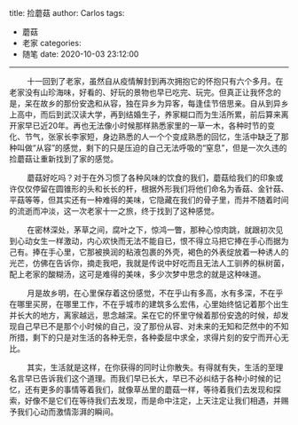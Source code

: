 title: 捡蘑菇
author: Carlos
tags:
  - 蘑菇
  - 老家
categories:
  - 随笔
date: 2020-10-03 23:12:00
---
&emsp;&emsp;  十一回到了老家，虽然自从疫情解封到再次拥抱它的怀抱只有六个多月。在老家没有山珍海味，好看的、好玩的景物也早已吃完、玩完。但真正让我怀念的是，呆在故乡的那份安逸和从容，独在异乡为异客，每逢佳节倍思亲。自从到异乡上高中，而后到武汉读大学，再到结婚生子，养家糊口而为生活所累，前后算来离开家早已近20年。再也无法像小时候那样熟悉家里的一草一木，各种时节的变化、节气，张家长李家短，身边熟悉的人一个个变成熟悉的回忆，生活中缺乏了那种叫做“从容”的感觉，剩下的只是压迫的自己无法呼吸的“窒息”，但是一次久违的捡蘑菇让重新找到了家的感觉。

&emsp;&emsp;  蘑菇好吃吗？对于在外习惯了各种风味的饮食的我们，蘑菇给我们的印象或许仅仅停留在圆锥形的头和长长的杆，根据外形我们将他们命名为香菇、金针菇、平菇等等，但其实还有一种难得的美味，它隐藏在我们的骨子里，而并不随着时间的流逝而冲淡，这一次老家十一之旅，终于找到了这种感觉。

&emsp;&emsp;  在密林深处，茅草之间，腐叶之下，惊鸿一瞥，那种心惊肉跳，就跟初次见到心动女生一样激动，内心欢快而无法不能自已，恨不得立马把它捧在手心而据为己有。捧在手心里，它那被换润的粘液包裹的外壳，褐色的外表绽放着一种诱人的光芒，仿佛在告诉你，摘走我吧，我就是传说中好吃而且无法人工驯养的枞树菌，配上老家的酸糊汤，这可是难得的美味，多少次梦中思念的就是这种味道。

&emsp;&emsp;  月是故乡明，在心里保存着这份感觉，不在乎山有多高，水有多深，不在乎在哪里买房，在哪里工作，不在乎城市的建筑多么宏伟，心里始终惦记着那个出生并长大的地方，离家越远，思念越深。呆在它的怀里守候着那份安逸的时候，却发现自己早已不是那个小时候的自己，没了那份从容、对未来的无知和茫然中的不知所措，剩下的只是对生活的各种无奈，各种委屈中求全，求得片刻的安宁而开心无比。

&emsp;&emsp;  其实，生活就是这样，在你获得的同时让你散失。有得就有失，生活的至理名言早已告诉我们这个道理。而我们早已长大，早已不必纠结于各种小时候的记忆，还有更多的事情等着我们，就像草丛里的蘑菇一样，等待着我们去发现和探索，好像不是它们在等待我们去发现，而是命中注定，上天注定让我们相遇，并赐予我们心动而激情澎湃的瞬间。